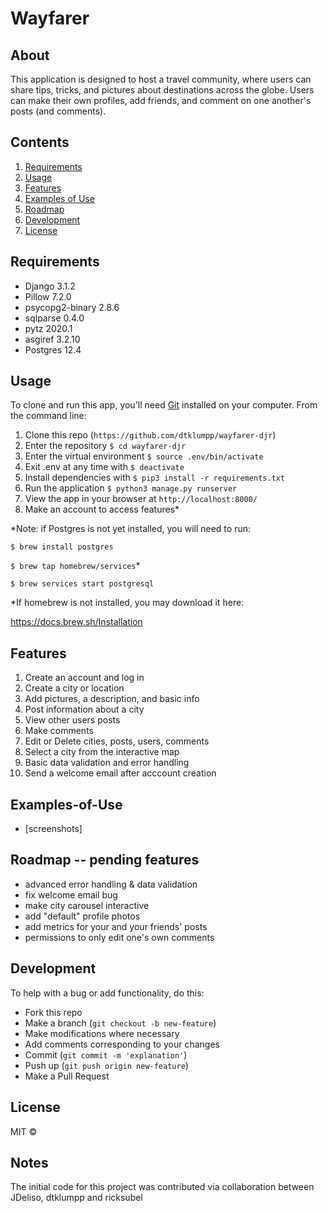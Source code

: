 # Wayfarer

## About

This application is designed to host a travel community, where users can share tips, tricks, and pictures about destinations across the globe.  Users can make their own profiles, add friends, and comment on one another's posts (and comments).

## Contents

  1. [Requirements](#Requirements)
  1. [Usage](#Usage)
  1. [Features](#Features)
  1. [Examples of Use](#Examples-of-Use)
  1. [Roadmap](#Roadmap)
  1. [Development](#Development)
  1. [License](#License)

## Requirements

- Django 3.1.2
- Pillow 7.2.0
- psycopg2-binary 2.8.6
- sqlparse 0.4.0
- pytz 2020.1
- asgiref 3.2.10
- Postgres 12.4

## Usage

To clone and run this app, you'll need [Git](https://git-scm.com) installed on your computer.  From the command line:

1. Clone this repo (`https://github.com/dtklumpp/wayfarer-djr`)
1. Enter the repository `$ cd wayfarer-djr`
1. Enter the virtual environment `$ source .env/bin/activate`
1. Exit .env at any time with `$ deactivate`
1. Install dependencies with `$ pip3 install -r requirements.txt`
1. Run the application `$ python3 manage.py runserver`
1. View the app in your browser at `http://localhost:8000/`
1. Make an account to access features*

*Note: if Postgres is not yet installed, you will need to run:

`$ brew install postgres`

`$ brew tap homebrew/services`*

`$ brew services start postgresql`

*If homebrew is not installed, you may download it here:

https://docs.brew.sh/Installation


## Features

1. Create an account and log in
1. Create a city or location
1. Add pictures, a description, and basic info
1. Post information about a city
1. View other users posts
1. Make comments
1. Edit or Delete cities, posts, users, comments
1. Select a city from the interactive map
1. Basic data validation and error handling
1. Send a welcome email after acccount creation
    
## Examples-of-Use

- [screenshots]

## Roadmap -- pending features

- advanced error handling & data validation
- fix welcome email bug
- make city carousel interactive
- add "default" profile photos
- add metrics for your and your friends' posts
- permissions to only edit one's own comments

## Development

To help with a bug or add functionality, do this:

- Fork this repo
- Make a branch (`git checkout -b new-feature`)
- Make modifications where necessary
- Add comments corresponding to your changes
- Commit (`git commit -m 'explanation'`)
- Push up (`git push origin new-feature`)
- Make a Pull Request 


## License

MIT ©


## Notes
The initial code for this project was contributed via collaboration between JDeliso, dtklumpp and ricksubel
